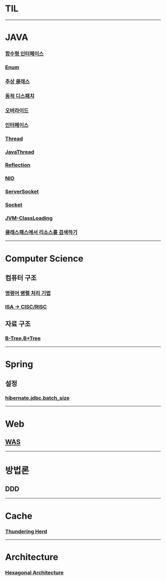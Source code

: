 # TIL

---
# JAVA

### [함수형 인터페이스](./240626/FunctionalInterface.md)
### [Enum](./240626/Enum.md)
### [추상 클래스](./240627/AbstractClass.md)
### [동적 디스패치](./240627/DynamicDipatch.md)
### [오버라이드](./240628/Override.md)
### [인터페이스](./240628/Interface.md)
### [Thread](./240629/Thread.md)
### [JavaThread](./240701/JavaThread.md)
### [Reflection](./240704/reflection.md)
### [NIO](./240701/nio.md)
### [ServerSocket](./240701/ServerSocket.md)
### [Socket](./240702/Socket.md)
### [JVM-ClassLoading](./240702/JVM-ClassLoading.md)
### [클래스패스에서 리소스를 검색하기](./240703/classpath-resource.md)
---
# Computer Science
## 컴퓨터 구조
### [명령어 병렬 처리 기법](./240629/ILP.md)
### [ISA -> CISC/RISC](./240629/ISA.md)

## 자료 구조
### [B-Tree,B+Tree](./240630/B-Tree,B+Tree.md)
---
# Spring
## 설정
### [hibernate.jdbc.batch_size](./240630/hibernate.jdbc.batch_size.md)
---
# Web
## [WAS](./docs/WAS.md)
---
# 방법론
## DDD
---
# Cache
### [Thundering Herd](./240626/Thundering-Herd.md)

---
# Architecture
### [Hexagonal Architecture](./240630/Hexagonal-Architecture.md)

